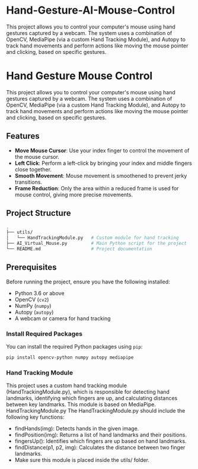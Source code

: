 # Hand-Gesture-AI-Mouse-Control
This project allows you to control your computer's mouse using hand gestures captured by a webcam. The system uses a combination of OpenCV, MediaPipe (via a custom Hand Tracking Module), and Autopy to track hand movements and perform actions like moving the mouse pointer and clicking, based on specific gestures.

# Hand Gesture Mouse Control

This project allows you to control your computer's mouse using hand gestures captured by a webcam. The system uses a combination of OpenCV, MediaPipe (via a custom Hand Tracking Module), and Autopy to track hand movements and perform actions like moving the mouse pointer and clicking, based on specific gestures.

## Features

- **Move Mouse Cursor**: Use your index finger to control the movement of the mouse cursor.
- **Left Click**: Perform a left-click by bringing your index and middle fingers close together.
- **Smooth Movement**: Mouse movement is smoothened to prevent jerky transitions.
- **Frame Reduction**: Only the area within a reduced frame is used for mouse control, giving more precise movements.

## Project Structure

```bash
.
├── utils/
│   └── HandTrackingModule.py   # Custom module for hand tracking
├── AI_Virtual_Mouse.py         # Main Python script for the project
└── README.md                   # Project documentation
```
## Prerequisites

Before running the project, ensure you have the following installed:

- Python 3.6 or above
- OpenCV (`cv2`)
- NumPy (`numpy`)
- Autopy (`autopy`)
- A webcam or camera for hand tracking

### Install Required Packages

You can install the required Python packages using `pip`:

```bash
pip install opencv-python numpy autopy mediapipe
```
### Hand Tracking Module
This project uses a custom hand tracking module (HandTrackingModule.py), which is responsible for detecting hand landmarks, identifying which fingers are up, and calculating distances between key landmarks. This module is based on MediaPipe.
HandTrackingModule.py
The HandTrackingModule.py should include the following key functions:

- findHands(img): Detects hands in the given image.
- findPosition(img): Returns a list of hand landmarks and their positions.
- fingersUp(): Identifies which fingers are up based on hand landmarks.
- findDistance(p1, p2, img): Calculates the distance between two finger landmarks.
- Make sure this module is placed inside the utils/ folder.
